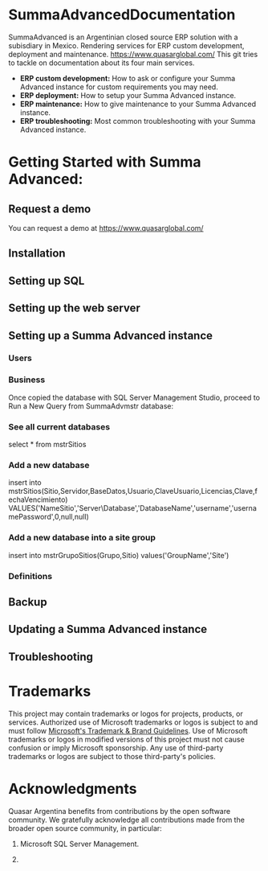 # SummaAdvancedDocumentation
SummaAdvanced is an Argentinian closed source ERP solution with a subisdiary in Mexico. Rendering services for ERP custom development, deployment and maintenance. https://www.quasarglobal.com/
This git tries to tackle on documentation about its four main services.
- **ERP custom development:** How to ask or configure your Summa Advanced instance for custom requirements you may need.
- **ERP deployment:** How to setup your Summa Advanced instance.
- **ERP maintenance:** How to give maintenance to your Summa Advanced instance.
- **ERP troubleshooting:** Most common troubleshooting with your Summa Advanced instance.

# Getting Started with Summa Advanced: 

## Request a demo
You can request a demo at https://www.quasarglobal.com/
## Installation
## Setting up SQL
## Setting up the web server
## Setting up a Summa Advanced instance
### Users
### Business
Once copied the database with SQL Server Management Studio, proceed to Run a New Query from SummaAdvmstr database:
### See all current databases
select * from mstrSitios
### Add a new database
insert into mstrSitios(Sitio,Servidor,BaseDatos,Usuario,ClaveUsuario,Licencias,Clave,fechaVencimiento)
VALUES('NameSitio','Server\Database','DatabaseName','username','usernamePassword',0,null,null)
### Add a new database into a site group
insert into mstrGrupoSitios(Grupo,Sitio)
values('GroupName','Site')
### Definitions
## Backup
## Updating a Summa Advanced instance
## Troubleshooting

# Trademarks

This project may contain trademarks or logos for projects, products, or services. Authorized use of Microsoft trademarks or logos is subject to and must follow [Microsoft's Trademark & Brand Guidelines](https://www.microsoft.com/en-us/legal/intellectualproperty/trademarks/usage/general). Use of Microsoft trademarks or logos in modified versions of this project must not cause confusion or imply Microsoft sponsorship. Any use of third-party trademarks or logos are subject to those third-party's policies.

# Acknowledgments 

Quasar Argentina benefits from contributions by the open software community. We gratefully acknowledge all contributions made from the broader open source community, in particular:

1) Microsoft SQL Server Management.   

2) 